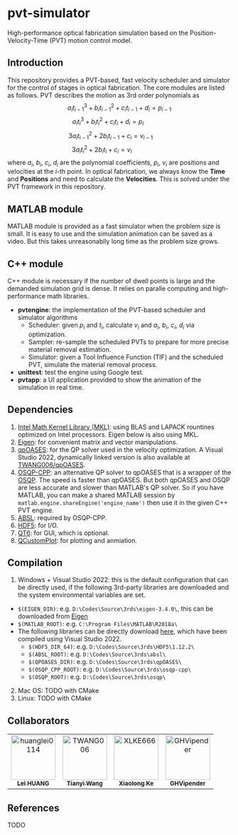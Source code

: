 # pvt-simulator
High-performance optical fabrication simulation based on the Position-Velocity-Time (PVT) motion control model.

## Introduction
This repository provides a PVT-based, fast velocity scheduler and simulator for the control of stages in optical fabrication. The core modules are listed as follows. PVT describes the motion as 3rd order polynomials as
$$a_{i}t_{i-1}^3+b_{i}t_{i-1}^2+c_{i}t_{i-1}+d_{i}=p_{i-1}$$
$$a_{i}t_{i}^3+b_{i}t_{i}^2+c_{i}t_{i}+d_{i}=p_{i}~~~~~~~~~~~~~$$
$$3a_{i}t_{i-1}^2+2b_{i}t_{i-1}+c_{i}=v_{i-1}~~~~~~~~~~$$
$$3a_{i}t_{i}^2+2b_{i}t_{i}+c_{i}=v_{i}~~~~~~~~~~~~~~~~~~~~$$
where $a_{i}$, $b_{i}$, $c_{i}$, $d_{i}$ are the polynomial coefficients, $p_{i}$, $v_{i}$ are positions and velocities at the $i$-th point. In optical fabrication, we always know the **Time** and **Positions** and need to calculate the **Velocities**. This is solved under the PVT framework in this repository. 

## MATLAB module
MATLAB module is provided as a fast simulator when the problem size is small. It is easy to use and the simulation animation can be saved as a video. But this takes unreasonablly long time as the problem size grows.

## C++ module
C++ module is necessary if the number of dwell points is large and the demanded simulation grid is dense. It relies on paralle computing and high-performance math libraries.
- **pvtengine**: the implementation of the PVT-based scheduler and simulator algorithms
  - Scheduler: given $p_{i}$ and $t_{i}$, calculate $v_{i}$ and $a_{i}$, $b_{i}$, $c_{i}$, $d_{i}$ via optimization.
  - Sampler: re-sample the scheduled PVTs to prepare for more precise material removal estimation.
  - Simulator: given a Tool Influence Function (TIF) and the scheduled PVT, simulate the material removal process.
- **unittest**: test the engine using Google test.
- **pvtapp**: a UI application provided to show the animation of the simulation in real time.

## Dependencies
1. [Intel Math Kernel Library (MKL)](https://www.intel.com/content/www/us/en/developer/tools/oneapi/toolkits.html): using BLAS and LAPACK rountines optimized on Intel processors. Eigen below is also using MKL.
2. [Eigen](https://eigen.tuxfamily.org/index.php?title=Main_Page): for convenient matrix and vector manipulations.
3. [qpOASES](https://github.com/coin-or/qpOASES.git): for the QP solver used in the velocity optimization. A Visual Studio 2022, dynamically linked version is also available at [TWANG006/qpOASES](https://github.com/TWANG006/qpOASES.git).
4. [OSQP-CPP](https://github.com/google/osqp-cpp.git): an alternative QP solver to qpOASES that is a wrapper of the [OSQP](https://github.com/osqp/osqp.git). The speed is faster than qpOASES. But both qpOASES and OSQP are less accurate and slower than MATLAB's QP solver. So if you have MATLAB, you can make a shared MATLAB session by `matlab.engine.shareEngine('engine_name')` then use it in the given C++ PVT engine. 
5. [ABSL](https://github.com/abseil/abseil-cpp.git): required by OSQP-CPP.
6. [HDF5](https://www.hdfgroup.org/solutions/hdf5/): for I/O.
7. [QT6](https://www.qt.io/download): for GUI, which is optional.
8. [QCustomPlot](https://www.qcustomplot.com/): for plotting and anmiation.

## Compilation
1. Windows + Visual Studio 2022: this is the default configuration that can be directly used, if the following 3rd-party libraries are downloaded and the system environmental variables are set.
  - `$(EIGEN_DIR)`: e.g. `D:\Codes\Source\3rds\eigen-3.4.0\`, this can be downloaded from [Eigen](https://eigen.tuxfamily.org/index.php?title=Main_Page)
  - `$(MATLAB_ROOT)`: e.g. `C:\Program Files\MATLAB\R2018a\`
  - The following libraries can be directly download [here](https://1drv.ms/u/s!Auz9JrLySuJUiNpnkbVkB_oH1oudow?e=7D3Tea), which have been compiled using Visual Studio 2022.
    - `$(HDF5_DIR_64)`: e.g. `D:\Codes\Source\3rds\HDF5\1.12.2\`
    - `$(ABSL_ROOT)`: e.g. `D:\Codes\Source\3rds\absl\`
    - `$(QPOASES_DIR)`: e.g. `D:\Codes\Source\3rds\qpOASES\`
    - `$(OSQP_CPP_ROOT)`: e.g. `D:\Codes\Source\3rds\osqp-cpp\`
    - `$(OSQP_ROOT)`: e.g. `D:\Codes\Source\3rds\osqp\`

2. Mac OS: TODO with CMake
3. Linux: TODO with CMake

## Collaborators
<!-- readme: collaborators -start -->
<table>
<tr>
    <td align="center">
        <a href="https://github.com/huanglei0114">
            <img src="https://avatars.githubusercontent.com/u/6254810?v=4" width="100;" alt="huanglei0114"/>
            <br />
            <sub><b>Lei HUANG</b></sub>
        </a>
    </td>
    <td align="center">
        <a href="https://github.com/TWANG006">
            <img src="https://avatars.githubusercontent.com/u/10113392?v=4" width="100;" alt="TWANG006"/>
            <br />
            <sub><b>Tianyi Wang</b></sub>
        </a>
    </td>
    <td align="center">
        <a href="https://github.com/XLKE666">
            <img src="https://avatars.githubusercontent.com/u/85376795?v=4" width="100;" alt="XLKE666"/>
            <br />
            <sub><b>Xiaolong Ke</b></sub>
        </a>
    </td>
    <td align="center">
        <a href="https://github.com/GHVipender">
            <img src="https://avatars.githubusercontent.com/u/96809270?v=4" width="100;" alt="GHVipender"/>
            <br />
            <sub><b>GHVipender</b></sub>
        </a>
    </td></tr>
</table>
<!-- readme: collaborators -end -->

## References
TODO

